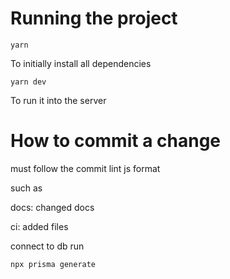 # Running the project

```
yarn
```

To initially install all dependencies 

```
yarn dev
```

To run it into the server


# How to commit a change 

must follow the commit lint js format 

such as 

docs: changed docs

ci: added files 


connect to db run 

```
npx prisma generate
```